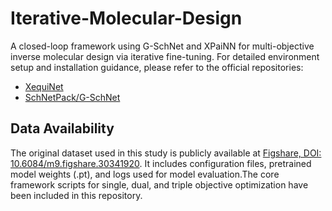 # Iterative-Molecular-Design
A closed-loop framework using G-SchNet and XPaiNN for multi-objective inverse molecular design via iterative fine-tuning.  For detailed environment setup and installation guidance, please refer to the official repositories:
- [XequiNet](https://github.com/X1X1010/XequiNet)  
- [SchNetPack/G-SchNet](https://github.com/atomistic-machine-learning/schnetpack-gschnet)
## Data Availability
The original dataset used in this study is publicly available at [Figshare, DOI: 10.6084/m9.figshare.30341920](https://doi.org/10.6084/m9.figshare.30341920).  It includes configuration files, pretrained model weights (.pt), and logs used for model evaluation.The core framework scripts for single, dual, and triple objective optimization have been included in this repository.

